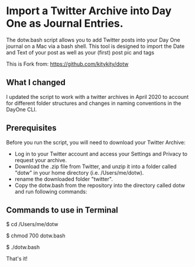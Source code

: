 # Import a Twitter Archive into Day One as Journal Entries. #
The dotw.bash script allows you to add Twitter posts into your Day One journal on a Mac via a bash shell. This tool is designed to import the Date and Text of your post as well as your (first) post pic and tags

This is Fork from: https://github.com/kitykity/dotw

## What I changed ##
I updated the script to work with a twitter archives in April 2020 to account for different folder structures and changes in naming conventions in the DayOne CLI. 

## Prerequisites ##
Before you run the script, you will need to download your Twitter Archive:
- Log in to your Twitter account and access your Settings and Privacy to request your archive.
- Download the .zip file from Twitter, and unzip it into a folder called "dotw" in your home directory (i.e. /Users/me/dotw).
- rename the downloaded folder "twitter".
- Copy the dotw.bash from the repository into the directory called dotw and run following commands:

## Commands to use in Terminal ##
$ cd /Users/me/dotw

$ chmod 700 dotw.bash

$ ./dotw.bash


That's it!
